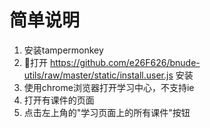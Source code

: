 # 简单说明

1. 安装tampermonkey
2. 打开 https://github.com/e26F626/bnude-utils/raw/master/static/install.user.js 安装
3. 使用chrome浏览器打开学习中心，不支持ie
4. 打开有课件的页面
5. 点击左上角的"学习页面上的所有课件"按钮

